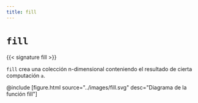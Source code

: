 ```yaml
---
title: fill
---
```


# `fill`

{{< signature fill >}}

`fill` crea una colección n-dimensional conteniendo el resultado de cierta computación `a`.

@include [figure.html source="../images/fill.svg" desc="Diagrama de la función fill"]
